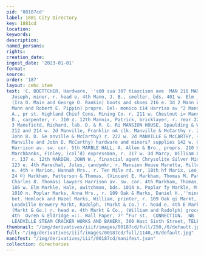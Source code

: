 ```yaml
---
pid: '00187cd'
label: 1881 City Directory
key: 1881cd
location: 
keywords: 
description: 
named_persons: 
rights: 
creation_date: 
ingest_date: '2023-01-01'
format: 
source: 
order: '187'
layout: cmhc_item
text: 'C. BOETTCHER, Hardware, ''s00 sua 307 tiaxcison ave  MAN 210 MAR     Mann,
  Joseph, miner, r. head e. 4th Mann, J. B., smelter, bds. 401 w. Elm _Mann & Co.,
  (Ira O. Main and George O. Rankin) boots and shoes 216 e. 3d 2 Mann é& Pippin, (John
  Munn and Robert E. Pippin) propre. Del- monico i14 Harriso av "2 Manners, Charles
  A., pr st. Highland Chief Cons. Mining Co. r. 211 w. Chestnut i= Manning, George
  D., carpenter, r. 310 ¢. 12th Mannix, Patrick, bricklayer, r. rear 229 w. Front
  3 Mansfictd, Richard, lab. D. & R. G. Ri MANSION HOUSE, Spaulding & Woodruff propre.
  212 and 214 w. 2d Manville, Franklin nA clk. Manville & McCarthy r. 222 w. 2d Manvilte,
  John 8. D. Ge anville & McCarthy) r. 222 w. 2d MANVILLE & McCARTHY, (John 8. D.
  Manville and Jobn D. McCarthy) hardware and miners? supplies 142 w. Chestnut and
  Harrison av. sw. cor. 5th MARBLE HALL, A. Allen & Bro., proprs. 210 Harrison av
  Marchbanks, Finley, (col’d) expressman, r. 317 w. 3d Marcy, William L., civil engineer,
  r. 137 e. 12th MARDEN, JOHN W., financial agent Chrysolite Silver Mining Co. r,
  123 e. 4th Marechal, Jules, candymkr, r. Mansion House Maretta, Mille Mrs., r. 205
  e. 4th » Marion, Hannah Mrs., r. Ten Mile rd. nr, 18th hf Marix, Leo, r. 120 e.
  24 ©} Markham, Patterson & Thomas, (Vincent E. Markham, Thomas M. Patterson aud
  Charles 8. Thomas) lawyers Harrison av. sw. cor. 4th Markham, Thomas, miner, bds.
  186 w. Elm Markle, Hale, awitchman, bds. 1014 n. Poplar fy Markle, M. A. Mrs,, r.
  1010 n. Poplar Marks, Anna Mrs., r. 109 Oak & Marks, Daniel H.,''miner, r. se. 14th
  bet. Hemlock and Hazel Marks, William, printer, r. 109 Oak qi Markt, Fer: LN, brewer
  Leadville Brewery Markt, Radolph, (Markt & Co.) r. head e. 4th E Markt, William,
  (Markt & Go.) r. head e. 4th Markt & Co., (William and Radolph) grocers head e.
  4th  Ovren & Eldridge =::. Wall Paper, 7° “Fur st.  CONNECTION.  NB  Proprietors
  LEADVILLE STEAM CRACKER WORKS AND BAKERY, 300 Hast Sixth Street, TELEPHON  ADDO!     ER’ '
thumbnail: "/img/derivatives/iiif/images/00187cd/full/250,/0/default.jpg"
full: "/img/derivatives/iiif/images/00187cd/full/1140,/0/default.jpg"
manifest: "/img/derivatives/iiif/00187cd/manifest.json"
collection: directories
---
```

